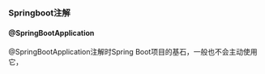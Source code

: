 ### Springboot注解  
#### @SpringBootApplication  
@SpringBootApplication注解时Spring Boot项目的基石，一般也不会主动使用它，  

